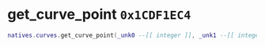 # get_curve_point `0x1CDF1EC4`

```lua
natives.curves.get_curve_point(_unk0 --[[ integer ]], _unk1 --[[ integer ]], _unk2 --[[ integer ]], _unk3 --[[ integer ]])
```